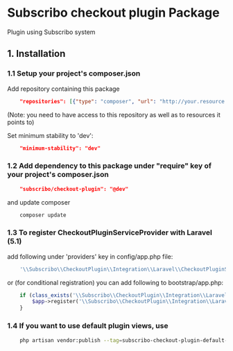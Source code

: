 # Subscribo checkout plugin Package

Plugin using Subscribo system

## 1. Installation

### 1.1 Setup your project's composer.json

Add repository containing this package

```json
    "repositories": [{"type": "composer", "url": "http://your.resource.url"}],
```

(Note: you need to have access to this repository as well as to resources it points to)

Set minimum stability to 'dev':

```json
    "minimum-stability": "dev"
```

### 1.2 Add dependency to this package under "require" key of your project's composer.json

```json
    "subscribo/checkout-plugin": "@dev"
```

and update composer

```sh
    composer update
```

### 1.3 To register CheckoutPluginServiceProvider with Laravel (5.1)

add following under 'providers' key in config/app.php file:

```php
    '\\Subscribo\\CheckoutPlugin\\Integration\\Laravel\\CheckoutPluginServiceProvider',
```

or (for conditional registration) you can add following to bootstrap/app.php:

```php
    if (class_exists('\\Subscribo\\CheckoutPlugin\\Integration\\Laravel\\CheckoutPluginServiceProvider')) {
        $app->register('\\Subscribo\\CheckoutPlugin\\Integration\\Laravel\\CheckoutPluginServiceProvider');
    }
```

### 1.4 If you want to use default plugin views, use

```sh
    php artisan vendor:publish --tag=subscribo-checkout-plugin-default-views
```

